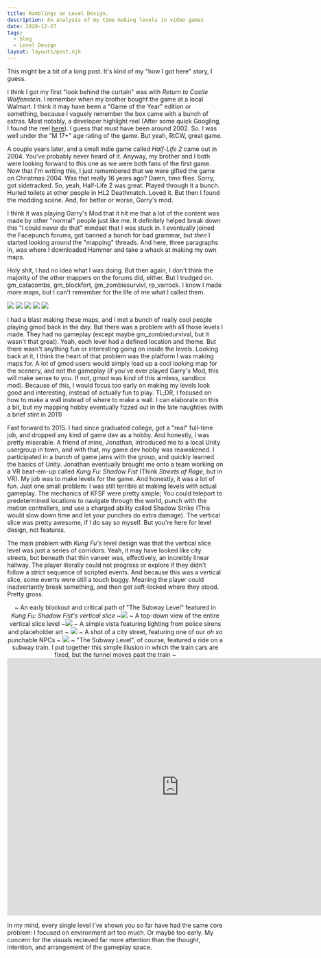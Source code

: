 ```yaml
---
title: Ramblings on Level Design. 
description: An analysis of my time making levels in video games      . 
date: 2020-12-27
tags:
  - blog
  - Level Design
layout: layouts/post.njk
---
```

This might be a bit of a long post. It's kind of my "how I got here" story, I guess. 

I think I got my first "look behind the curtain" was with <i>Return to Castle Wolfenstein</i>. I remember when my brother bought the game at a local Walmart. I think it may have been a "Game of the Year" edition or something, because I vaguely remember the box came with a bunch of extras. Most notably, a developer highlight reel (After some quick Googling, I found the reel <a href="https://youtu.be/BC_KoTZbRQA" target="blank">here</a>). I guess that must have been around 2002. So. I was well under the "M 17+" age rating of the game. But yeah, RtCW, great game. 

A couple years later, and a small indie game called <i>Half-Life 2</i> came out in 2004. You've probably never heard of it. Anyway, my brother and I both were looking forward to this one as we were both fans of the first game. Now that I'm writing this, I just remembered that we were gifted the game on Christmas 2004. Was that really 16 years ago? Damn, time flies. Sorry, got sidetracked. So, yeah, Half-Life 2 was great. Played through it a bunch. Hurled toilets at other people in HL2 Deathmatch. Loved it. But then I found the modding scene. And, for better or worse, Garry's mod. 

I think it was playing Garry's Mod that it hit me that a lot of the content was made by other "normal" people just like me. It definitely helped break down this "I could never do that" mindset that I was stuck in. I eventually joined the Facepunch forums, got banned a bunch for bad grammar, but _then_ I started looking around the "mapping" threads. And here, three paragraphs in, was where I downloaded Hammer and take a whack at making my own maps. 

Holy shit, I had no idea what I was doing. But then again, I don't think the majority of the other mappers on the forums did, either. But I trudged on. gm_catacombs, gm_blockfort, gm_zombiesurvivl, rp_varrock. I know I made more maps, but I can't remember for the life of me what I called them. 

<img src="/img/catacombs.jpg">
<img src="/img/zs1.jpg">
<img src="/img/mall.jpg">
<img src="/img/combinemod.jpg">
<img src="/img/blockfort.jpg">


I had a blast making these maps, and I met a bunch of really cool people playing gmod back in the day. But there was a problem with all those levels I made. They had no gameplay (except maybe gm_zombiedurvival, but it wasn't that great). Yeah, each level had a defined location and theme. But there wasn't anything fun or interesting going on inside the levels. Looking back at it, I think the heart of that problem was the platform I was making maps for. A lot of gmod users would simply load up a cool <i>looking</i> map for the scenery, and not the gameplay (if you've ever played Garry's Mod, this will make sense to you. If not, gmod was kind of this aimless, sandbox mod). Because of this, I would focus too early on making my levels look good and interesting, instead of actually fun to play. TL;DR, I focused on how to make a wall instead of where to make a wall. I can elaborate on this a bit, but my mapping hobby eventually fizzed out in the late naughties (with a brief stint in 2011)

Fast forward to 2015. I had since graduated college, got a "real" full-time job, and dropped any kind of game dev as a hobby. And honestly, I was pretty miserable. A friend of mine, Jonathan, introduced me to a local Unity usergroup in town, and with that, my game dev hobby was reawakened. I participated in a bunch of game jams with the group, and quickly learned the basics of Unity. Jonathan eventually brought me onto a team working on a VR beat-em-up called <i>Kung Fu: Shadow Fist</i> (Think <i>Streets of Rage</i>, but in VR). My job was to make levels for the game. And honestly, it was a lot of fun. Just one small problem: I was still terrible at making levels with actual gameplay. The mechanics of KFSF were pretty simple; You could teleport to predetermined locations to navigate through the world, punch with the motion controllers, and use a charged ability called Shadow Strike (This would slow down time and let your punches do extra damage). The vertical slice was pretty awesome, if I do say so myself. But you're here for level design, not features. 

The main problem with <i>Kung Fu's</i> level design was that the vertical slice level was just a series of corridors. Yeah, it may have looked like city streets, but beneath that thin vaneer was, effectively, an increibly linear hallway. The player literally could not progress or explore if they didn't follow a strict sequence of scripted events. And because this was a vertical slice, some events were still a touch buggy. Meaning the player could inadvertantly break something, and then get soft-locked where they stood. Pretty gross.  


<p style="text-align: center">~ An early blockout and critical path of "The Subway Level" featured in <i>Kung Fu: Shadow Fist's vertical slice ~<img src="/img/kfsf.jpg" class="center"></i>
~ A top-down view of the entire vertical slice level ~<img src="/img/kfsf_topdown.png" class="center">
~ A simple vista featuring lighting from police sirens and placeholder art ~
<img src="/img/kfsf_police.gif" class="center">
~ A shot of a city street, featuring one of our <i>oh so</i> punchable NPCs ~
<img src="/img/kfsf_street.png" class="center">
~  "The Subway Level", of course, featured a ride on a subway train. I put together this simple illusion in which the train cars are fixed, but the tunnel moves past the train ~
<iframe width="800" height="600" src="https://www.youtube.com/embed/M-fQaoTNNPk" frameborder="0" allow="accelerometer; clipboard-write; encrypted-media; gyroscope; picture-in-picture" allowfullscreen></iframe>
</p>

In my mind, every single level I've shown you so far have had the same core problem: I focused on environment art too much. Or maybe too early. My concern for the visuals recieved far more attention than the thought, intention, and arrangement of the gameplay space. 